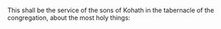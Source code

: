 This shall be the service of the sons of Kohath in the tabernacle of the congregation, about the most holy things:
